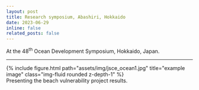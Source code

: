 ```yaml
---
layout: post
title: Research symposium, Abashiri, Hokkaido
date: 2023-06-29
inline: false
related_posts: false
---
```


At the 48<sup>th</sup> Ocean Development Symposium, Hokkaido, Japan.

***
<div class="row">
    <div class="col-sm mt-3 mt-md-0">
        {% include figure.html path="assets/img/jsce_ocean1.jpg" title="example image" class="img-fluid rounded z-depth-1" %}
    </div>
</div>
<div class="caption">
    Presenting the beach vulnerability project results.
